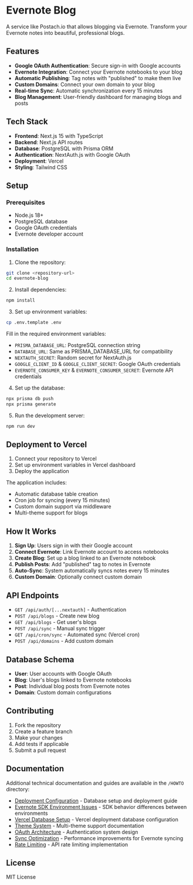 # Evernote Blog

A service like Postach.io that allows blogging via Evernote. Transform your Evernote notes into beautiful, professional blogs.

## Features

- **Google OAuth Authentication**: Secure sign-in with Google accounts
- **Evernote Integration**: Connect your Evernote notebooks to your blog
- **Automatic Publishing**: Tag notes with "published" to make them live
- **Custom Domains**: Connect your own domain to your blog
- **Real-time Sync**: Automatic synchronization every 15 minutes
- **Blog Management**: User-friendly dashboard for managing blogs and posts

## Tech Stack

- **Frontend**: Next.js 15 with TypeScript
- **Backend**: Next.js API routes
- **Database**: PostgreSQL with Prisma ORM
- **Authentication**: NextAuth.js with Google OAuth
- **Deployment**: Vercel
- **Styling**: Tailwind CSS

## Setup

### Prerequisites

- Node.js 18+ 
- PostgreSQL database
- Google OAuth credentials
- Evernote developer account

### Installation

1. Clone the repository:
```bash
git clone <repository-url>
cd evernote-blog
```

2. Install dependencies:
```bash
npm install
```

3. Set up environment variables:
```bash
cp .env.template .env
```

Fill in the required environment variables:
- `PRISMA_DATABASE_URL`: PostgreSQL connection string  
- `DATABASE_URL`: Same as PRISMA_DATABASE_URL for compatibility
- `NEXTAUTH_SECRET`: Random secret for NextAuth.js
- `GOOGLE_CLIENT_ID` & `GOOGLE_CLIENT_SECRET`: Google OAuth credentials
- `EVERNOTE_CONSUMER_KEY` & `EVERNOTE_CONSUMER_SECRET`: Evernote API credentials

4. Set up the database:
```bash
npx prisma db push
npx prisma generate
```

5. Run the development server:
```bash
npm run dev
```

## Deployment to Vercel

1. Connect your repository to Vercel
2. Set up environment variables in Vercel dashboard
3. Deploy the application

The application includes:
- Automatic database table creation
- Cron job for syncing (every 15 minutes)
- Custom domain support via middleware
- Multi-theme support for blogs

## How It Works

1. **Sign Up**: Users sign in with their Google account
2. **Connect Evernote**: Link Evernote account to access notebooks
3. **Create Blog**: Set up a blog linked to an Evernote notebook
4. **Publish Posts**: Add "published" tag to notes in Evernote
5. **Auto-Sync**: System automatically syncs notes every 15 minutes
6. **Custom Domain**: Optionally connect custom domain

## API Endpoints

- `GET /api/auth/[...nextauth]` - Authentication
- `POST /api/blogs` - Create new blog
- `GET /api/blogs` - Get user's blogs  
- `POST /api/sync` - Manual sync trigger
- `GET /api/cron/sync` - Automated sync (Vercel cron)
- `POST /api/domains` - Add custom domain

## Database Schema

- **User**: User accounts with Google OAuth
- **Blog**: User's blogs linked to Evernote notebooks
- **Post**: Individual blog posts from Evernote notes
- **Domain**: Custom domain configurations

## Contributing

1. Fork the repository
2. Create a feature branch
3. Make your changes
4. Add tests if applicable
5. Submit a pull request

## Documentation

Additional technical documentation and guides are available in the `/HOWTO` directory:

- [Deployment Configuration](HOWTO/DEPLOYMENT.md) - Database setup and deployment guide
- [Evernote SDK Environment Issues](HOWTO/EVERNOTE_SDK_ENVIRONMENT_DISCREPANCY.md) - SDK behavior differences between environments
- [Vercel Database Setup](HOWTO/VERCEL_DATABASE_SETUP.md) - Vercel deployment database configuration
- [Theme System](HOWTO/THEMES_BRANCH_README.md) - Multi-theme support documentation
- [OAuth Architecture](HOWTO/OAUTH_ARCHITECTURE.md) - Authentication system design
- [Sync Optimization](HOWTO/SYNC_OPTIMIZATION.md) - Performance improvements for Evernote syncing
- [Rate Limiting](HOWTO/RATE_LIMITING.md) - API rate limiting implementation

## License

MIT License
